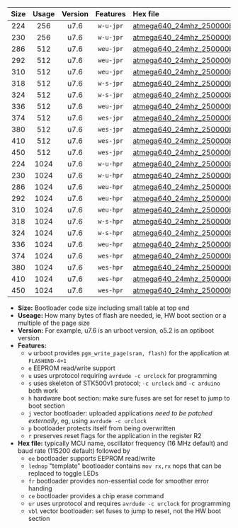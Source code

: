 |Size|Usage|Version|Features|Hex file|
|:-:|:-:|:-:|:-:|:--|
|224|256|u7.6|`w-u-jpr`|[atmega640_24mhz_250000bps_ur_vbl.hex](https://raw.githubusercontent.com/stefanrueger/urboot/main/atmega640_24mhz_250000bps_ur_vbl.hex)|
|230|256|u7.6|`w-u-jpr`|[atmega640_24mhz_250000bps_lednop_ur_vbl.hex](https://raw.githubusercontent.com/stefanrueger/urboot/main/atmega640_24mhz_250000bps_lednop_ur_vbl.hex)|
|286|512|u7.6|`weu-jpr`|[atmega640_24mhz_250000bps_ee_ur_vbl.hex](https://raw.githubusercontent.com/stefanrueger/urboot/main/atmega640_24mhz_250000bps_ee_ur_vbl.hex)|
|292|512|u7.6|`weu-jpr`|[atmega640_24mhz_250000bps_ee_lednop_ur_vbl.hex](https://raw.githubusercontent.com/stefanrueger/urboot/main/atmega640_24mhz_250000bps_ee_lednop_ur_vbl.hex)|
|310|512|u7.6|`weu-jpr`|[atmega640_24mhz_250000bps_ee_lednop_fr_ur_vbl.hex](https://raw.githubusercontent.com/stefanrueger/urboot/main/atmega640_24mhz_250000bps_ee_lednop_fr_ur_vbl.hex)|
|318|512|u7.6|`w-s-jpr`|[atmega640_24mhz_250000bps_vbl.hex](https://raw.githubusercontent.com/stefanrueger/urboot/main/atmega640_24mhz_250000bps_vbl.hex)|
|324|512|u7.6|`w-s-jpr`|[atmega640_24mhz_250000bps_lednop_vbl.hex](https://raw.githubusercontent.com/stefanrueger/urboot/main/atmega640_24mhz_250000bps_lednop_vbl.hex)|
|336|512|u7.6|`weu-jpr`|[atmega640_24mhz_250000bps_ee_lednop_fr_ce_ur_vbl.hex](https://raw.githubusercontent.com/stefanrueger/urboot/main/atmega640_24mhz_250000bps_ee_lednop_fr_ce_ur_vbl.hex)|
|374|512|u7.6|`wes-jpr`|[atmega640_24mhz_250000bps_ee_vbl.hex](https://raw.githubusercontent.com/stefanrueger/urboot/main/atmega640_24mhz_250000bps_ee_vbl.hex)|
|380|512|u7.6|`wes-jpr`|[atmega640_24mhz_250000bps_ee_lednop_vbl.hex](https://raw.githubusercontent.com/stefanrueger/urboot/main/atmega640_24mhz_250000bps_ee_lednop_vbl.hex)|
|410|512|u7.6|`wes-jpr`|[atmega640_24mhz_250000bps_ee_lednop_fr_vbl.hex](https://raw.githubusercontent.com/stefanrueger/urboot/main/atmega640_24mhz_250000bps_ee_lednop_fr_vbl.hex)|
|450|512|u7.6|`wes-jpr`|[atmega640_24mhz_250000bps_ee_lednop_fr_ce_vbl.hex](https://raw.githubusercontent.com/stefanrueger/urboot/main/atmega640_24mhz_250000bps_ee_lednop_fr_ce_vbl.hex)|
|224|1024|u7.6|`w-u-hpr`|[atmega640_24mhz_250000bps_ur.hex](https://raw.githubusercontent.com/stefanrueger/urboot/main/atmega640_24mhz_250000bps_ur.hex)|
|230|1024|u7.6|`w-u-hpr`|[atmega640_24mhz_250000bps_lednop_ur.hex](https://raw.githubusercontent.com/stefanrueger/urboot/main/atmega640_24mhz_250000bps_lednop_ur.hex)|
|286|1024|u7.6|`weu-hpr`|[atmega640_24mhz_250000bps_ee_ur.hex](https://raw.githubusercontent.com/stefanrueger/urboot/main/atmega640_24mhz_250000bps_ee_ur.hex)|
|292|1024|u7.6|`weu-hpr`|[atmega640_24mhz_250000bps_ee_lednop_ur.hex](https://raw.githubusercontent.com/stefanrueger/urboot/main/atmega640_24mhz_250000bps_ee_lednop_ur.hex)|
|310|1024|u7.6|`weu-hpr`|[atmega640_24mhz_250000bps_ee_lednop_fr_ur.hex](https://raw.githubusercontent.com/stefanrueger/urboot/main/atmega640_24mhz_250000bps_ee_lednop_fr_ur.hex)|
|318|1024|u7.6|`w-s-hpr`|[atmega640_24mhz_250000bps.hex](https://raw.githubusercontent.com/stefanrueger/urboot/main/atmega640_24mhz_250000bps.hex)|
|324|1024|u7.6|`w-s-hpr`|[atmega640_24mhz_250000bps_lednop.hex](https://raw.githubusercontent.com/stefanrueger/urboot/main/atmega640_24mhz_250000bps_lednop.hex)|
|336|1024|u7.6|`weu-hpr`|[atmega640_24mhz_250000bps_ee_lednop_fr_ce_ur.hex](https://raw.githubusercontent.com/stefanrueger/urboot/main/atmega640_24mhz_250000bps_ee_lednop_fr_ce_ur.hex)|
|374|1024|u7.6|`wes-hpr`|[atmega640_24mhz_250000bps_ee.hex](https://raw.githubusercontent.com/stefanrueger/urboot/main/atmega640_24mhz_250000bps_ee.hex)|
|380|1024|u7.6|`wes-hpr`|[atmega640_24mhz_250000bps_ee_lednop.hex](https://raw.githubusercontent.com/stefanrueger/urboot/main/atmega640_24mhz_250000bps_ee_lednop.hex)|
|410|1024|u7.6|`wes-hpr`|[atmega640_24mhz_250000bps_ee_lednop_fr.hex](https://raw.githubusercontent.com/stefanrueger/urboot/main/atmega640_24mhz_250000bps_ee_lednop_fr.hex)|
|450|1024|u7.6|`wes-hpr`|[atmega640_24mhz_250000bps_ee_lednop_fr_ce.hex](https://raw.githubusercontent.com/stefanrueger/urboot/main/atmega640_24mhz_250000bps_ee_lednop_fr_ce.hex)|

- **Size:** Bootloader code size including small table at top end
- **Useage:** How many bytes of flash are needed, ie, HW boot section or a multiple of the page size
- **Version:** For example, u7.6 is an urboot version, o5.2 is an optiboot version
- **Features:**
  + `w` urboot provides `pgm_write_page(sram, flash)` for the application at `FLASHEND-4+1`
  + `e` EEPROM read/write support
  + `u` uses urprotocol requiring `avrdude -c urclock` for programming
  + `s` uses skeleton of STK500v1 protocol; `-c urclock` and `-c arduino` both work
  + `h` hardware boot section: make sure fuses are set for reset to jump to boot section
  + `j` vector bootloader: uploaded applications *need to be patched externally*, eg, using `avrdude -c urclock`
  + `p` bootloader protects itself from being overwritten
  + `r` preserves reset flags for the application in the register R2
- **Hex file:** typically MCU name, oscillator frequency (16 MHz default) and baud rate (115200 default) followed by
  + `ee` bootloader supports EEPROM read/write
  + `lednop` "template" bootloader contains `mov rx,rx` nops that can be replaced to toggle LEDs
  + `fr` bootloader provides non-essential code for smoother error handing
  + `ce` bootloader provides a chip erase command
  + `ur` uses urprotocol and requires `avrdude -c urclock` for programming
  + `vbl` vector bootloader: set fuses to jump to reset, not the HW boot section
